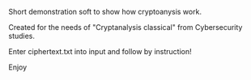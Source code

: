 Short demonstration soft to show how cryptoanysis work. 

Created for the needs of "Cryptanalysis classical" from Cybersecurity studies.

Enter ciphertext.txt into input and follow by instruction!

Enjoy

